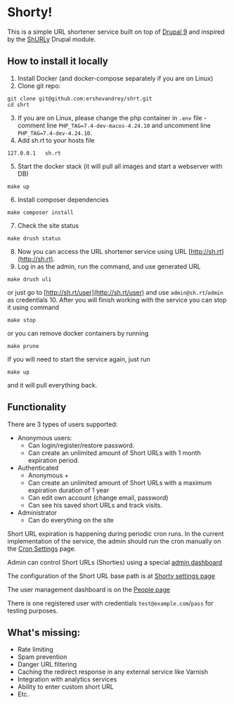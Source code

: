 # Shorty!

This is a simple URL shortener service built on top of [Drupal 9](https://www.drupal.org/) and inspired by the [ShURLy](https://www.drupal.org/project/shurly) Drupal module.

## How to install it locally
1. Install Docker (and docker-compose separately if you are on Linux)
2. Clone git repo:
```shell
git clone git@github.com:ershovandrey/shrt.git
cd shrt
```
3. If you are on Linux, please change the php container in `.env` file - comment line `PHP_TAG=7.4-dev-macos-4.24.10` and uncomment line `PHP_TAG=7.4-dev-4.24.10`.
4. Add sh.rt to your hosts file
```shell
127.0.0.1   sh.rt
```
5. Start the docker stack (it will pull all images and start a webserver with DB)
```shell
make up
```
6. Install composer dependencies
```shell
make composer install
```
7. Check the site status
```shell
make drush status
```
8. Now you can access the URL shortener service using URL [http://sh.rt](http://sh.rt).
9. Log in as the admin, run the command, and use generated URL
```shell
make drush uli
```
or just go to [http://sh.rt/user](http://sh.rt/user) and use `admin@sh.rt`/`admin` as credentials
10. After you will finish working with the service you can stop it using command
```shell
make stop
```
or you can remove docker containers by running
```shell
make prune
```
If you will need to start the service again, just run
```shell
make up
```
and it will pull everything back.

## Functionality
There are 3 types of users supported:
  - Anonymous users:
    - Can login/register/restore password.
    - Can create an unlimited amount of Short URLs with 1 month expiration period.
  - Authenticated
    - Anonymous +
    - Can create an unlimited amount of Short URLs with a maximum expiration duration of 1 year
    - Can edit own account (change email, password)
    - Can see his saved short URLs and track visits.
  - Administrator
    - Can do everything on the site

Short URL expiration is happening during periodic cron runs. In the current implementation of the service, the admin should run the cron manually on the [Cron Settings](http://sh.rt/admin/config/system/cron) page.

Admin can control Short URLs (Shorties) using a special [admin dashboard](http://sh.rt/admin/content/shorty)

The configuration of the Short URL base path is at [Shorty settings page](http://sh.rt/admin/structure/shorty)

The user management dashboard is on the [People page](http://sh.rt/admin/people)

There is one registered user with credentials `test@example.com`/`pass` for testing purposes.

## What's missing:
- Rate limiting
- Spam prevention
- Danger URL filtering
- Caching the redirect response in any external service like Varnish
- Integration with analytics services
- Ability to enter custom short URL
- Etc.
